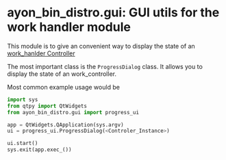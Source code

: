 # ayon_bin_distro.gui: GUI utils for the work handler module

This module is to give an convenient way to display the state of
an [work_hanlder Controller](md_md_client_work_hanlder.html@id="doc-content")

The most important class is the `ProgressDialog` class. It allows you to display
the state of an work_controller.

Most common example usage would be

```py
import sys
from qtpy import QtWidgets
from ayon_bin_distro.gui import progress_ui

app = QtWidgets.QApplication(sys.argv)
ui = progress_ui.ProgressDialog(<Controler_Instance>)

ui.start()
sys.exit(app.exec_())
```



